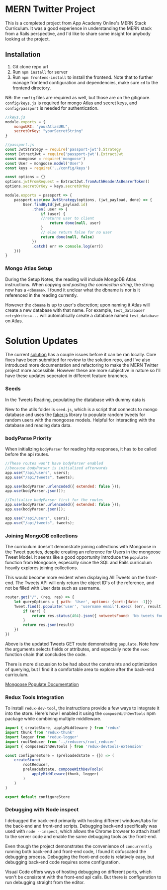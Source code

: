 # MERN Twitter Project 

This is a completed project from App Academy Online's MERN Stack Curriculum. It was a good experience in understanding the MERN stack from a Rails perspective, and I'd like to share some insight for anybody looking at the project. 

## Installation
1. Git clone repo url
2. Run `npm install` for server 
3. Run `npm frontend-install` to install the frontend. Note that to further manage frontend configuration and dependencies, make sure `cd` to the frontend directory. 

NB: the `config` files are required as well, but those are on the gitignore.  `config/keys.js` is required for mongo Atlas and secret keys, and `config/passport` is needed for authentication. 

```javascript
//keys.js
module.exports = {
    mongoURI: "yourAtlasURL",
    secretOrKey: "yourSecretString"
}
```

```javascript
//passport.js
const JwtStrategy = require('passport-jwt').Strategy
const ExtractJwt = require('passport-jwt').ExtractJwt
const mongoose = require('mongoose')
const User = mongoose.model('User')
const keys = require('../config/keys')

const options = {}
options.jwtFromRequest = ExtractJwt.fromAuthHeaderAsBearerToken()
options.secretOrKey = keys.secretOrKey

module.exports = passport => {
    passport.use(new JwtStrategy(options, (jwt_payload, done) => {
        User.findById(jwt_payload.id)
            .then( user => {
                if (user) { 
                //returns user to client
                    return done(null, user)
                }
                // else return false for no user
                return done(null, false)
            })
            .catch( err => console.log(err))
    }))
}
```

### Mongo Atlas Setup
During the Setup Notes, the reading will include MongoDB Atlas instructions. When _copying and pasting the connection string_, the string now has a `<dbname>`. I found it unclear what the dbname is nor is it referenced in the reading currently.

However the `dbname` is up to user's discretion; upon naming it Atlas will create a new database with that name. For example, `test_database?retryWrites=...` will automatically create a database named `test_database` on Atlas. 


# Solution Updates
The current [solution] has a couple issues before it can be ran locally. Core fixes have been submitted for review to the solution repo, and I've also introduced more documentation and refactoring to make the MERN Twitter project more accessible. However these are more subjective in nature so I'll have these updates seperated in different feature branches. 

### Seeds
In the Tweets Reading, populating the dtatabase with dummy data is 

New to the utils folder is `seed.js`, which is a script that connects to mongo database and uses the [faker.js](https://github.com/marak/Faker.js/) library to populate random tweets for random users with the mongoose models. Helpful for interacting with the database and reading data data.

### bodyParse Priority
When initializing `bodyParser` for reading http responses, it has to be called before the api routes.
```javascript
//These routes won't have bodyParser enabled
//because bodyParser is initialized afterwards
app.use("/api/users", users);
app.use("/api/tweets", tweets);

app.use(bodyParser.urlencoded({ extended: false }));
app.use(bodyParser.json());

//Initialize bodyParser first for the routes
app.use(bodyParser.urlencoded({ extended: false }));
app.use(bodyParser.json());

app.use("/api/users", users);
app.use("/api/tweets", tweets);
```
### Joining MongoDB collections 
The curriculum doesn't demonstrate joining collections with Mongoose in the Tweet queries, despite creating an reference for Users in the mongoose Tweet Model. It seems like a good opportunity introduce the `populate` function from Mongoose, especially since the SQL and Rails curriculum heavily explores joining collections. 

This would become more evident when displaying All Tweets on the front-end. The Tweets API will only return the object ID's of the reference, and not be filled with User data such as username. 

```javascript
router.get("/", (req, res) => {
    let queryOptions = { path: 'User', options: {sort:{date: -1}}}
    Tweet.find().populate('user', 'username email').exec( (err, result) =>{
        if (err) {
            return res.status(404).json({ notweetsFound: 'No tweets found'})
        }
        return res.json(result)
    })
})
```

Above is the updated Tweets GET route demonstrating `populate`. Note how the arguments selects fields or attributes, and especially note the `exec` function chain that concludes the code. 

There is more discussion to be had about the constraints and optimization of querying, but I find it a comfortable area to explore after the back-end curriculum. 

[Mongoose Populate Documentation](https://mongoosejs.com/docs/populate.html)

### Redux Tools Integration
To install `redux-dev-tool`, the instructions provide a few ways to integrate it into the store. Here's how I enabled it using the `composeWithDevTools` npm package while combining multiple middleware. 

```javascript
import { createStore, applyMiddleware } from 'redux'
import thunk from 'redux-thunk'
import logger from 'redux-logger'
import rootReducer from '../reducers/root_reducer'
import { composeWithDevTools } from 'redux-devtools-extension'

const configureStore = (preloadedstate = {}) => (
    createStore(
        rootReducer,
        preloadedstate, composeWithDevTools(
            applyMiddleware(thunk, logger)
        )
    )
)

export default configureStore
```
### Debugging with Node inspect
I debugged the back-end primarily with hosting different windows/tabs for the back-end and front-end scripts. Debugging back-end specifically was used with `node --inspect`, which allows the Chrome browser to attach itself to the server code and enable the same debugging tools as the front-end. 

Even though the project demonstrates the convenience of `concurrently` running both back-end and front-end code, I found it obfuscated the debugging process. Debugging the front-end code is relatively easy, but debugging back-end code requires some configuration. 

Visual Code offers ways of hosting debugging on different ports, which won't be consistent with the front-end api calls. But there is configuration to run debugging straight from the editor. 

[solution]: https://github.com/appacademy/mern-twitter

